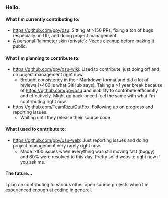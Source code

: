 ### Hello.

#### What I'm currently contributing to:

- https://github.com/ppy/osu: Sitting at >150 PRs, fixing a ton of bugs (especially on UI), and doing project management.
- A personal Rainmeter skin (private): Needs cleanup before making it public.

#### What I'm planning to contribute to:

- https://github.com/ppy/osu-wiki: Used to contribute, just doing off and on project management right now.
  - Brought consistency in their Markdown format and did a lot of reviews (>400 is what GitHub says). Taking a >1 year break because of https://github.com/ppy/osu and inability to contribute efficiently and effectively. Might go back once I feel the same with what I'm contributing right now.
- https://github.com/TeamRizu/OutFox: Following up on progress and reporting issues.
  - Waiting until they release their source code.

#### What I used to contribute to:

- https://github.com/ppy/osu-web: Just reporting issues and doing project management very rarely right now.
  - Made >100 issues when everything was still moving fast (buggy) and 80% were resolved to this day. Pretty solid website right now if you ask me.

#### The future...

I plan on contributing to various other open source projects when I'm experienced enough at coding in general.
